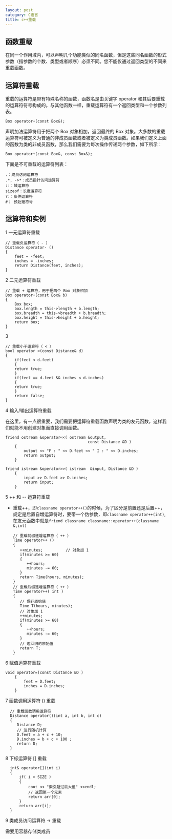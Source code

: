```yaml
---
layout: post
category: C语言
title: c++重载
---
```


## 函数重载
在同一个作用域内，可以声明几个功能类似的同名函数，但是这些同名函数的形式参数（指参数的个数、类型或者顺序）必须不同。您不能仅通过返回类型的不同来重载函数。

## 运算符重载

重载的运算符是带有特殊名称的函数，函数名是由关键字 operator 和其后要重载的运算符符号构成的。与其他函数一样，重载运算符有一个返回类型和一个参数列表。

    Box operator+(const Box&);

声明加法运算符用于把两个 Box 对象相加，返回最终的 Box 对象。大多数的重载运算符可被定义为普通的非成员函数或者被定义为类成员函数。如果我们定义上面的函数为类的非成员函数，那么我们需要为每次操作传递两个参数，如下所示：

    Box operator+(const Box&, const Box&);

下面是不可重载的运算符列表：

    .：成员访问运算符
    .*, ->*：成员指针访问运算符
    ::：域运算符
    sizeof：长度运算符
    ?:：条件运算符
    #： 预处理符号

## 运算符和实例

1	一元运算符重载

    // 重载负运算符（ - ）
    Distance operator- ()  
    {
        feet = -feet;
        inches = -inches;
        return Distance(feet, inches);
    }

2	二元运算符重载

    // 重载 + 运算符，用于把两个 Box 对象相加
    Box operator+(const Box& b)
    {
        Box box;
        box.length = this->length + b.length;
        box.breadth = this->breadth + b.breadth;
        box.height = this->height + b.height;
        return box;
    }

3	

    // 重载小于运算符（ < ）
    bool operator <(const Distance& d)
    {
        if(feet < d.feet)
        {
        return true;
        }
        if(feet == d.feet && inches < d.inches)
        {
        return true;
        }
        return false;
    }

4	输入/输出运算符重载

在这里，有一点很重要，我们需要把运算符重载函数声明为类的友元函数，这样我们就能不用创建对象而直接调用函数。

    friend ostream &operator<<( ostream &output, 
                                        const Distance &D )
        { 
            output << "F : " << D.feet << " I : " << D.inches;
            return output;            
        }

    friend istream &operator>>( istream  &input, Distance &D )
        { 
            input >> D.feet >> D.inches;
            return input;            
        }

5	++ 和 -- 运算符重载

- 重载++，即```classname operator++()```的时候，为了区分是前置还是后置++，规定是后置自增运算符时，要带一个伪参数，即```classname operator++(int)```, 在友元函数中就是```friend classname classname::operator++(classname &,int)```

      // 重载前缀递增运算符（ ++ ）
      Time operator++ ()  
      {
         ++minutes;          // 对象加 1
         if(minutes >= 60)  
         {
            ++hours;
            minutes -= 60;
         }
         return Time(hours, minutes);
      }
      // 重载后缀递增运算符（ ++ ）
      Time operator++( int )         
      {
         // 保存原始值
         Time T(hours, minutes);
         // 对象加 1
         ++minutes;                    
         if(minutes >= 60)
         {
            ++hours;
            minutes -= 60;
         }
         // 返回旧的原始值
         return T; 
      }

6	赋值运算符重载

    void operator=(const Distance &D )
        { 
            feet = D.feet;
            inches = D.inches;
        }

7	函数调用运算符 () 重载

      // 重载函数调用运算符
      Distance operator()(int a, int b, int c)
      {
         Distance D;
         // 进行随机计算
         D.feet = a + c + 10;
         D.inches = b + c + 100 ;
         return D;
      }

8	下标运算符 [] 重载

      int& operator[](int i)
      {
          if( i > SIZE )
          {
              cout << "索引超过最大值" <<endl; 
              // 返回第一个元素
              return arr[0];
          }
          return arr[i];
      }

9	类成员访问运算符 -> 重载

需要用容器存储类成员